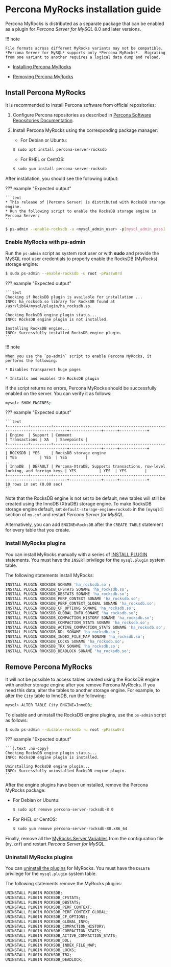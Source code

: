 # Percona MyRocks installation guide

Percona MyRocks is distributed as a separate package that can be enabled as a
plugin for *Percona Server for MySQL* 8.0 and later versions.

!!! note

    File formats across different MyRocks variants may not be compatible. *Percona Server for MySQL* supports only *Percona MyRocks*.  Migrating from one variant to another requires a logical data dump and reload.

* [Installing Percona MyRocks](#install-percona-myrocks)

* [Removing Percona MyRocks](#remove-percona-myrocks)

## Install Percona MyRocks

It is recommended to install Percona software from official repositories:

1. Configure Percona repositories as described in [Percona Software Repositories Documentation](https://docs.percona.com/percona-software-repositories/index.html).

2. Install Percona MyRocks using the corresponding package manager:

    * For Debian or Ubuntu:

    ```{.bash data-prompt="$"}
    $ sudo apt install percona-server-rocksdb
    ```

    * For RHEL or CentOS:

    ```{.bash data-prompt="$"}
    $ sudo yum install percona-server-rocksdb
    ```

After installation, you should see the following output:

??? example "Expected output"
    
    ```text
    * This release of |Percona Server| is distributed with RocksDB storage engine.
    * Run the following script to enable the RocksDB storage engine in Percona Server:
    ```

```{.bash data-prompt="$"}
$ ps-admin --enable-rocksdb -u <mysql_admin_user> -p[mysql_admin_pass] [-S <socket>] [-h <host> -P <port>]
```

### Enable MyRocks with ps-admin

Run the `ps-admin` script as system root user or with **sudo**
and provide the MySQL root user credentials
to properly enable the RocksDB (MyRocks) storage engine:

```{.bash data-prompt="$"}
$ sudo ps-admin --enable-rocksdb -u root -pPassw0rd
```

??? example "Expected output"
    
    ```text
    Checking if RocksDB plugin is available for installation ...
    INFO: ha_rocksdb.so library for RocksDB found at /usr/lib64/mysql/plugin/ha_rocksdb.so.

    Checking RocksDB engine plugin status...
    INFO: RocksDB engine plugin is not installed.

    Installing RocksDB engine...
    INFO: Successfully installed RocksDB engine plugin.
    ```

!!! note

    When you use the `ps-admin` script to enable Percona MyRocks, it performs the following:

    * Disables Transparent huge pages
    
    * Installs and enables the RocksDB plugin

If the script returns no errors,
Percona MyRocks should be successfully enabled on the server.
You can verify it as follows:

```{.bash data-prompt="mysql>"}
mysql> SHOW ENGINES;
```

??? example "Expected output"
    
    ```text
    +---------+---------+----------------------------------------------------------------------------+--------------+------+------------+
    | Engine  | Support | Comment                                                                    | Transactions | XA   | Savepoints |
    +---------+---------+----------------------------------------------------------------------------+--------------+------+------------+
    | ROCKSDB | YES     | RocksDB storage engine                                                     | YES          | YES  | YES        |
    ...
    | InnoDB  | DEFAULT | Percona-XtraDB, Supports transactions, row-level locking, and foreign keys | YES          | YES  | YES        |
    +---------+---------+----------------------------------------------------------------------------+--------------+------+------------+
    10 rows in set (0.00 sec)
    ```

Note that the RocksDB engine is not set to be default,
new tables will still be created using the InnoDB (XtraDB) storage engine.
To make RocksDB storage engine default,
set `default-storage-engine=rocksdb` in the `[mysqld]` section
of `my.cnf` and restart *Percona Server for MySQL*.

Alternatively, you can add `ENGINE=RocksDB`
after the `CREATE TABLE` statement
for every table that you create.

### Install MyRocks plugins

You can install MyRocks manually with a series of [INSTALL PLUGIN](https://dev.mysql.com/doc/refman/8.0/en/install-plugin.html) statements. You must have the `INSERT` privilege for the `mysql.plugin` system table.

The following statements install MyRocks:

```sql
INSTALL PLUGIN ROCKSDB SONAME 'ha_rocksdb.so';
INSTALL PLUGIN ROCKSDB_CFSTATS SONAME 'ha_rocksdb.so';
INSTALL PLUGIN ROCKSDB_DBSTATS SONAME 'ha_rocksdb.so';
INSTALL PLUGIN ROCKSDB_PERF_CONTEXT SONAME 'ha_rocksdb.so';
INSTALL PLUGIN ROCKSDB_PERF_CONTEXT_GLOBAL SONAME 'ha_rocksdb.so';
INSTALL PLUGIN ROCKSDB_CF_OPTIONS SONAME 'ha_rocksdb.so';
INSTALL PLUGIN ROCKSDB_GLOBAL_INFO SONAME 'ha_rocksdb.so';
INSTALL PLUGIN ROCKSDB_COMPACTION_HISTORY SONAME 'ha_rocksdb.so';
INSTALL PLUGIN ROCKSDB_COMPACTION_STATS SONAME 'ha_rocksdb.so';
INSTALL PLUGIN ROCKSDB_ACTIVE_COMPACTION_STATS SONAME 'ha_rocksdb.so';
INSTALL PLUGIN ROCKSDB_DDL SONAME 'ha_rocksdb.so';
INSTALL PLUGIN ROCKSDB_INDEX_FILE_MAP SONAME 'ha_rocksdb.so';
INSTALL PLUGIN ROCKSDB_LOCKS SONAME 'ha_rocksdb.so';
INSTALL PLUGIN ROCKSDB_TRX SONAME 'ha_rocksdb.so';
INSTALL PLUGIN ROCKSDB_DEADLOCK SONAME 'ha_rocksdb.so';
```

## Remove Percona MyRocks

It will not be possible to access tables created using the RocksDB engine
with another storage engine after you remove Percona MyRocks.
If you need this data, alter the tables to another storage engine.
For example, to alter the `City` table to InnoDB, run the following:

```{.bash data-prompt="mysql>"}
mysql> ALTER TABLE City ENGINE=InnoDB;
```

To disable and uninstall the RocksDB engine plugins,
use the `ps-admin` script as follows:

```{.bash data-prompt="$"}
$ sudo ps-admin --disable-rocksdb -u root -pPassw0rd
```

??? example "Expected output"

    ```{.text .no-copy}
    Checking RocksDB engine plugin status...
    INFO: RocksDB engine plugin is installed.

    Uninstalling RocksDB engine plugin...
    INFO: Successfully uninstalled RocksDB engine plugin.
    ```

After the engine plugins have been uninstalled,
remove the Percona MyRocks package:

* For Debian or Ubuntu:

    ```{.bash data-prompt="$"}
    $ sudo apt remove percona-server-rocksdb-8.0
    ```

* For RHEL or CentOS:

    ```{.bash data-prompt="$"}
    $ sudo yum remove percona-server-rocksdb-80.x86_64
    ```

Finally, remove all the [MyRocks Server Variables](myrocks-server-variables.md#myrocks-server-variables)
from the configuration file (`my.cnf`)
and restart *Percona Server for MySQL*.

### Uninstall MyRocks plugins

You can [uninstall the plugins](https://dev.mysql.com/doc/refman/8.0/en/uninstall-plugin.html) for MyRocks. You must have the `DELETE` privilege for the `mysql.plugin` system table.

The following statements remove the MyRocks plugins:

```sql
UNINSTALL PLUGIN ROCKSDB;
UNINSTALL PLUGIN ROCKSDB_CFSTATS;
UNINSTALL PLUGIN ROCKSDB_DBSTATS;
UNINSTALL PLUGIN ROCKSDB_PERF_CONTEXT;
UNINSTALL PLUGIN ROCKSDB_PERF_CONTEXT_GLOBAL;
UNINSTALL PLUGIN ROCKSDB_CF_OPTIONS;
UNINSTALL PLUGIN ROCKSDB_GLOBAL_INFO;
UNINSTALL PLUGIN ROCKSDB_COMPACTION_HISTORY;
UNINSTALL PLUGIN ROCKSDB_COMPACTION_STATS;
UNINSTALL PLUGIN ROCKSDB_ACTIVE_COMPACTION_STATS;
UNINSTALL PLUGIN ROCKSDB_DDL;
UNINSTALL PLUGIN ROCKSDB_INDEX_FILE_MAP;
UNINSTALL PLUGIN ROCKSDB_LOCKS;
UNINSTALL PLUGIN ROCKSDB_TRX;
UNINSTALL PLUGIN ROCKSDB_DEADLOCK;
```
